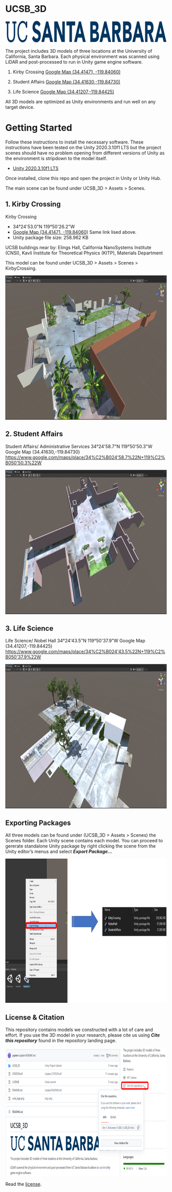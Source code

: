 # UCSB_3D
<img
  src="ucsb_logo.png?raw=true"
  alt="Screenshot of Unity 2018 showing the inspector with Readme content."
  width="880"
  height="70"
/>


The project includes 3D models of three locations at the University of California, Santa Barbara. Each physical environment was scanned using LiDAR and post-processed to run in Unity game engine software. 

1) Kirby Crossing [Google Map (34.41471, -119.84060)](https://www.google.com/maps/place/34%C2%B024'53.0%22N+119%C2%B050'26.2%22W)

2) Student Affairs [Google Map (34.41630,-119.84730)](https://www.google.com/maps/place/34%C2%B024'58.7%22N+119%C2%B050'50.3%22W)

3) Life Science [Google Map (34.41207,-119.84425)](https://www.google.com/maps/place/34%C2%B024'43.5%22N+119%C2%B050'37.9%22W)

All 3D models are optimized as Unity environments and run well on any target device.



# Getting Started
Follow these instructions to install the necessary software. These instructions have been tested on the Unity 2020.3.10f1 LTS but the project scenes should have no problem opening from different versions of Unity as the environment is stripdown to the model itself. 

* [Unity 2020.3.10f1 LTS](https://unity3d.com/unity/whats-new/2020.3.10)


Once installed, clone this repo and open the project in Unity or Unity Hub.

The main scene can be found under UCSB_3D > Assets > Scenes.


## 1. Kirby Crossing

Kirby Crossing
* 34°24'53.0"N 119°50'26.2"W 
* [Google Map (34.41471, -119.84060)](https://www.google.com/maps/place/34%C2%B024'53.0%22N+119%C2%B050'26.2%22W) Same link lised above.
* Unity package file size: 258.962 KB

UCSB buildings near by: Elings Hall, California NanoSystems Institute (CNSI), Kavli Institute for Theoretical Physics (KITP), Materials Department


This model can be found under UCSB_3D > Assets > Scenes > KirbyCrossing.


<img
  src="1_1.png?raw=true"
  alt="How to export to Unity package."
  width="880"
  height="450"
/>

## 2. Student Affairs
Student Affairs/ Administrative Services
34°24'58.7"N 119°50'50.3"W
Google Map (34.41630,-119.84730)
https://www.google.com/maps/place/34%C2%B024'58.7%22N+119%C2%B050'50.3%22W

<img
  src="2_1.png?raw=true"
  alt="How to export to Unity package."
  width="880"
  height="450"
/>

## 3. Life Science

Life Science/ Nobel Hall
34°24'43.5"N 119°50'37.9"W
Google Map (34.41207,-119.84425)
https://www.google.com/maps/place/34%C2%B024'43.5%22N+119%C2%B050'37.9%22W

<img
  src="3_1.png?raw=true"
  alt="How to export to Unity package."
  width="880"
  height="450"
/>



## Exporting Packages
All three models can be found under (UCSB_3D > Assets > Scenes) the Scenes folder. Each Unity scene contains each model. You can proceed to gererate standalone Unity package by  right clicking the scene from the Unity editor’s menus and select ***Export Package...***

<img
  src="4_1.png?raw=true"
  alt="How to export to Unity package."
  width="880"
  height="450"
/>



## License & Citation
This repository contains models we constructed with a lot of care and effort. If you use the 3D model in your research, please cite us using ***Cite this repository*** found in the repository landing page.

<img
  src="5_1.png?raw=true"
  alt="How to cite our work."
  width="880"
  height="400"
/>


Read the [license](LICENSE.md).
